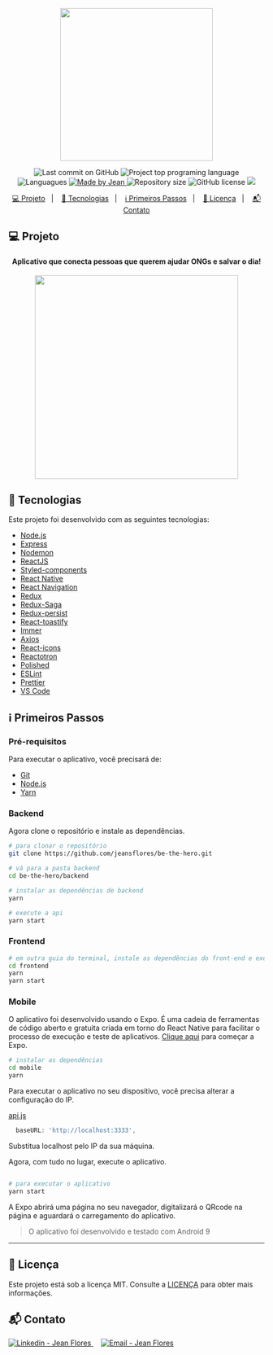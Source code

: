 <p align="center">
  <img src="https://res.cloudinary.com/jeansflores/image/upload/v1585692104/be-the-hero/be-the-hero_wlbnlo.svg" width="300"/>
</p>

<p align="center">
  <img alt="Last commit on GitHub" src="https://img.shields.io/github/last-commit/jeansflores/be-the-hero?color=e02041">
  <img alt="Project top programing language" src="https://img.shields.io/github/languages/top/jeansflores/be-the-hero?color=e02041">
  <img alt="Languagues" src="https://img.shields.io/github/languages/count/jeansflores/be-the-hero?color=e02041">
  <a href="https://github.com/jeansflores" target="_blank">
    <img alt="Made by Jean" src="https://img.shields.io/badge/made%20by-jeansflores-%20?color=e02041">
  </a>
  <img alt="Repository size" src="https://img.shields.io/github/repo-size/jeansflores/be-the-hero?color=e02041">
  <img alt="GitHub license" src="https://img.shields.io/github/license/jeansflores/be-the-hero?color=e02041">
  <a href="https://www.codacy.com/manual/jeansflores/be-the-hero?utm_source=github.com&amp;utm_medium=referral&amp;utm_content=jeansflores/be-the-hero&amp;utm_campaign=Badge_Grade"><img src="https://api.codacy.com/project/badge/Grade/c27115f70877406fa25019d7352177af"/></a>
</p>

<p align="center">
  <a href="#computer-projeto">💻 Projeto</a>&nbsp;&nbsp;&nbsp;|&nbsp;&nbsp;&nbsp;
  <a href="#rocket-tecnologias">🚀 Tecnologias</a>&nbsp;&nbsp;&nbsp;|&nbsp;&nbsp;&nbsp;
  <a href="#information_source-primeiros-passos">ℹ️ Primeiros Passos</a>&nbsp;&nbsp;&nbsp;|&nbsp;&nbsp;&nbsp;
  <a href="#page_facing_up-licença">📃 Licença</a>&nbsp;&nbsp;&nbsp;|&nbsp;&nbsp;&nbsp;
  <a href="#mailbox_with_mail-contato">📬 Contato</a>
</p>

## :computer: Projeto
<h4 align="center">
  Aplicativo que conecta pessoas que querem ajudar ONGs e salvar o dia!
</h4>
<p align="center">
  <img src="https://res.cloudinary.com/jeansflores/image/upload/v1585711478/be-the-hero/app_vomoqd.jpg" height="400">
</p>

## :rocket: Tecnologias

Este projeto foi desenvolvido com as seguintes tecnologias:

-   [Node.js](https://nodejs.org/)
-   [Express](https://expressjs.com/)
-   [Nodemon](https://nodemon.io/)
-   [ReactJS](https://reactjs.org/)
-   [Styled-components](https://www.styled-components.com/)
-   [React Native](https://facebook.github.io/react-native/)
-   [React Navigation](https://reactnavigation.org/)
-   [Redux](https://redux.js.org/)
-   [Redux-Saga](https://redux-saga.js.org/)
-   [Redux-persist](https://github.com/rt2zz/redux-persist)
-   [React-toastify](https://github.com/fkhadra/react-toastify)
-   [Immer](https://github.com/immerjs/immer)
-   [Axios](https://github.com/axios/axios)
-   [React-icons](https://react-icons.netlify.com/)
-   [Reactotron](https://infinite.red/reactotron)
-   [Polished](https://polished.js.org/)
-   [ESLint](https://eslint.org/)
-   [Prettier](https://prettier.io/)
-   [VS Code](https://code.visualstudio.com/)

## :information_source: Primeiros Passos

### Pré-requisitos

Para executar o aplicativo, você precisará de:
* [Git](https://git-scm.com)
* [Node.js](https://nodejs.org/)
* [Yarn](https://yarnpkg.com/) 

### Backend

Agora clone o repositório e instale as dependências.

```bash
# para clonar o repositório
git clone https://github.com/jeansflores/be-the-hero.git

# vá para a pasta backend
cd be-the-hero/backend

# instalar as dependências de backend
yarn

# execute a api
yarn start
```

### Frontend

```bash
# em outra guia do terminal, instale as dependências do front-end e execute-o
cd frontend
yarn
yarn start
```

### Mobile

O aplicativo foi desenvolvido usando o Expo. É uma cadeia de ferramentas de código aberto e gratuita criada em torno do React Native para facilitar o processo de execução e teste de aplicativos. [Clique aqui](https://expo.io/learn) para começar a Expo.


```bash
# instalar as dependências
cd mobile
yarn
```

Para executar o aplicativo no seu dispositivo, você precisa alterar a configuração do IP.

[api.js](https://github.com/jeansflores/be-the-hero/blob/master/mobile/src/services/api.js)
```javascript
  baseURL: 'http://localhost:3333',
```
Substitua localhost pelo IP da sua máquina.

Agora, com tudo no lugar, execute o aplicativo.

```bash

# para executar o aplicativo
yarn start

```
A Expo abrirá uma página no seu navegador, digitalizará o QRcode na página e aguardará o carregamento do aplicativo.

> O aplicativo foi desenvolvido e testado com Android 9

---

## :page_facing_up: Licença

Este projeto está sob a licença MIT. Consulte a [LICENÇA](https://github.com/jeansflores/be-the-hero/blob/master/LICENSE) para obter mais informações.


## :mailbox_with_mail: Contato
  <a href="https://www.linkedin.com/in/jeansflores/" target="_blank" >
    <img alt="Linkedin - Jean Flores" src="https://img.shields.io/badge/Linkedin--%23F8952D?style=social&logo=linkedin">
  </a>&nbsp;&nbsp;&nbsp;
  <a href="mailto:jeansfloresof@gmail.com" target="_blank" >
    <img alt="Email - Jean Flores" src="https://img.shields.io/badge/Email--%23F8952D?style=social&logo=gmail">
  </a> 

